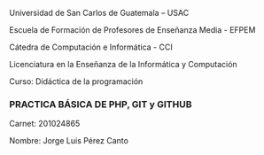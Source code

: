 Universidad de San Carlos de Guatemala – USAC

Escuela de Formación de Profesores de Enseñanza Media - EFPEM

Cátedra de Computación e Informática - CCI

Licenciatura en la Enseñanza de la Informática y Computación

Curso: Didáctica de la programación

### PRACTICA BÁSICA DE PHP, GIT y GITHUB


Carnet: 201024865

Nombre: Jorge Luis Pérez Canto
